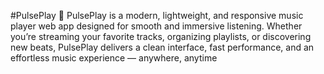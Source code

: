 #PulsePlay 🎵
PulsePlay is a modern, lightweight, and responsive music player web app designed for smooth and immersive listening. Whether you’re streaming your favorite tracks, organizing playlists, or discovering new beats, PulsePlay delivers a clean interface, fast performance, and an effortless music experience — anywhere, anytime
